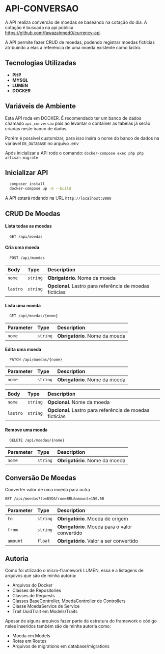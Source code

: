 
# API-CONVERSAO

A API realiza conversão de moedas se baseando na cotação do dia. 
A cotação é buscada na api pública https://github.com/fawazahmed0/currency-api

A API permite fazer CRUD de moedas, podendo registrar moedas fictícias atribuindo a elas 
a referência de uma moeda existente como lastro. 
## Tecnologias Utilizadas

- **PHP** 
- **MYSQL** 
- **LUMEN** 
- **DOCKER**
  
## Variáveis de Ambiente

Esta API roda em DOCKER. É recomendado ter um banco de dados chamado `api_conversao`
pois ao levantar o container as tabelas já serão criadas neste banco de dados.

Porém é possível customizar, para isso insira o nome do banco de dados na variável
`DB_DATABASE` no arquivo .env

Após inicializar a API rode o comando: `docker-compose exec php php artisan migrate`

  
## Inicializar API

```bash
  composer install
  docker-compose up -d --build
```

A API estará rodando na URL `http://localhost:8080`

  
## CRUD De Moedas

#### Lista todas as moedas

```http
  GET /api/moedas
```

#### Cria uma moeda

```http
  POST /api/moedas
```

| Body | Type     | Description                       |
| :-------- | :------- | :-------------------------------- |
| `nome`      | `string` | **Obrigatório**. Nome da moeda |
| `lastro`      | `string` | **Opcional**. Lastro para referência de moedas fictícias |


#### Lista uma moeda

```http
  GET /api/moedas/{nome}
```

| Parameter | Type     | Description                       |
| :-------- | :------- | :-------------------------------- |
| `nome`      | `string` | **Obrigatório**. Nome da moeda |


#### Edita uma moeda

```http
  PATCH /api/moedas/{nome}
```

| Parameter | Type     | Description                       |
| :-------- | :------- | :-------------------------------- |
| `nome`      | `string` | **Obrigatório**. Nome da moeda |

| Body | Type     | Description                       |
| :-------- | :------- | :-------------------------------- |
| `nome`      | `string` | **Opcional**. Nome da moeda |
| `lastro`      | `string` | **Opcional**. Lastro para referência de moedas fictícias |


#### Remove uma moeda

```http
  DELETE /api/moedas/{nome}
```

| Parameter | Type     | Description                       |
| :-------- | :------- | :-------------------------------- |
| `nome`      | `string` | **Obrigatório**. Nome da moeda |


## Conversão De Moedas

Converter valor de uma moeda para outra
```http
GET /api/moedas?to=USD&from=BRL&amount=150.50
```

| Parameter | Type     | Description                       |
| :-------- | :------- | :-------------------------------- |
| `to`      | `string` | **Obrigatório**. Moeda de origem |
| `from`      | `string` | **Obrigatório**. Moeda para o valor convertido |
| `amount`      | `float` | **Obrigatório**. Valor a ser convertido |


## Autoria

Como foi utilizado o micro-framework LUMEN, essa é a listagens de arquivos que 
são de minha autoria:
- Arquivos do Docker
- Classes de Repositories
- Classes de Requests
- Classes BaseController, MoedaController de Controllers
- Classe MoedaService de Service
- Trait UuidTrait em Models/Traits

Apesar de alguns arquivos fazer parte da estrutura do framework o código neles inseridos
também são de minha autoria como:
- Moeda em Models
- Rotas em Routes
- Arquivos de migrations em database/migrations

